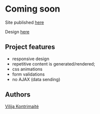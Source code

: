 # Coming soon

Site published [here](https://vikontrimaite.github.io/coming-soon-page/index.html)

Design [here](http://trendytheme.net/demo/materialcomingsoon/)

## Project features
* responsive design
* repetitive content is generated/rendered;
* css animations
* form validations
* no AJAX (data sending)

## Authors
[Vilija Kontrimaitė](https://github.com/vikontrimaite)